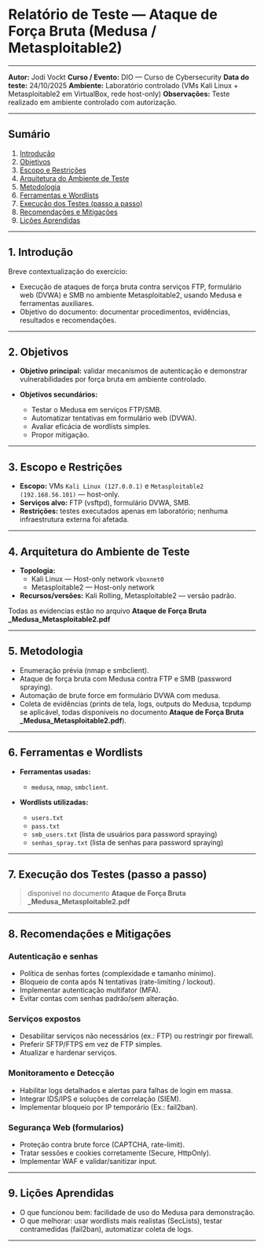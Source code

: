 # Relatório de Teste — Ataque de Força Bruta (Medusa / Metasploitable2)

---

**Autor:** Jodi Vockt
**Curso / Evento:** DIO — Curso de Cybersecurity
**Data do teste:** 24/10/2025
**Ambiente:** Laboratório controlado (VMs Kali Linux + Metasploitable2 em VirtualBox, rede host-only)
**Observações:** Teste realizado em ambiente controlado com autorização.

---

## Sumário

1. [Introdução](#introdução)
2. [Objetivos](#objetivos)
3. [Escopo e Restrições](#escopo-e-restrições)
4. [Arquitetura do Ambiente de Teste](#arquitetura-do-ambiente-de-teste)
5. [Metodologia](#metodologia)
6. [Ferramentas e Wordlists](#ferramentas-e-wordlists)
7. [Execução dos Testes (passo a passo)](#execução-dos-testes-passo-a-passo)
8. [Recomendações e Mitigações](#recomendações-e-mitigações)
9. [Lições Aprendidas](#lições-aprendidas)

---

## 1. Introdução

Breve contextualização do exercício:

* Execução de ataques de força bruta contra serviços FTP, formulário web (DVWA) e SMB no ambiente Metasploitable2, usando Medusa e ferramentas auxiliares.
* Objetivo do documento: documentar procedimentos, evidências, resultados e recomendações.

---

## 2. Objetivos

* **Objetivo principal:** validar mecanismos de autenticação e demonstrar vulnerabilidades por força bruta em ambiente controlado.
* **Objetivos secundários:**

  * Testar o Medusa em serviços FTP/SMB.
  * Automatizar tentativas em formulário web (DVWA).
  * Avaliar eficácia de wordlists simples.
  * Propor mitigação.

---

## 3. Escopo e Restrições

* **Escopo:** VMs `Kali Linux (127.0.0.1)` e `Metasploitable2 (192.168.56.101)` — host-only.
* **Serviços alvo:** FTP (vsftpd), formulário DVWA, SMB.
* **Restrições:** testes executados apenas em laboratório; nenhuma infraestrutura externa foi afetada.

---

## 4. Arquitetura do Ambiente de Teste

* **Topologia:**
  * Kali Linux — Host-only network `vboxnet0` 
  * Metasploitable2 — Host-only network 
* **Recursos/versões:** Kali Rolling, Metasploitable2 — versão padrão.

Todas as evidencias estão no arquivo **Ataque de Força Bruta _Medusa_Metasploitable2.pdf**

---

## 5. Metodologia

* Enumeração prévia (nmap e smbclient).
* Ataque de força bruta com Medusa contra FTP e SMB (password spraying).
* Automação de brute force em formulário DVWA com medusa.
* Coleta de evidências (prints de tela, logs, outputs do Medusa, tcpdump se aplicável, todas disponiveis no documento **Ataque de Força Bruta _Medusa_Metasploitable2.pdf**).

---

## 6. Ferramentas e Wordlists

* **Ferramentas usadas:**

  * `medusa`, `nmap`, `smbclient`.

* **Wordlists utilizadas:**
  
  * `users.txt`
  * `pass.txt`
  * `smb_users.txt` (lista de usuários para password spraying)
  * `senhas_spray.txt` (lista de senhas para password spraying)


---

## 7. Execução dos Testes (passo a passo)

> disponivel no documento **Ataque de Força Bruta _Medusa_Metasploitable2.pdf**

---

## 8. Recomendações e Mitigações

### Autenticação e senhas

* Política de senhas fortes (complexidade e tamanho mínimo).
* Bloqueio de conta após N tentativas (rate-limiting / lockout).
* Implementar autenticação multifator (MFA).
* Evitar contas com senhas padrão/sem alteração.

### Serviços expostos

* Desabilitar serviços não necessários (ex.: FTP) ou restringir por firewall.
* Preferir SFTP/FTPS em vez de FTP simples.
* Atualizar e hardenar serviços.

### Monitoramento e Detecção

* Habilitar logs detalhados e alertas para falhas de login em massa.
* Integrar IDS/IPS e soluções de correlação (SIEM).
* Implementar bloqueio por IP temporário (Ex.: fail2ban).

### Segurança Web (formularios)

* Proteção contra brute force (CAPTCHA, rate-limit).
* Tratar sessões e cookies corretamente (Secure, HttpOnly).
* Implementar WAF e validar/sanitizar input.

---

## 9. Lições Aprendidas 

* O que funcionou bem: facilidade de uso do Medusa para demonstração.
* O que melhorar: usar wordlists mais realistas (SecLists), testar contramedidas (fail2ban), automatizar coleta de logs.

---
